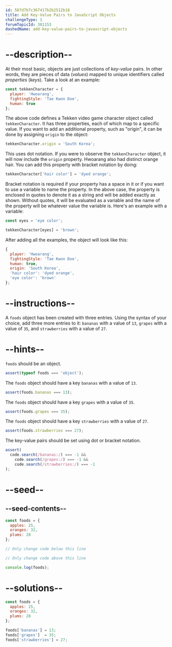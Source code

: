 ```yaml
---
id: 587d7b7c367417b2b2512b18
title: Add Key-Value Pairs to JavaScript Objects
challengeType: 1
forumTopicId: 301153
dashedName: add-key-value-pairs-to-javascript-objects
---
```


# --description--

At their most basic, objects are just collections of <dfn>key-value</dfn> pairs. In other words, they are pieces of data (<dfn>values</dfn>) mapped to unique identifiers called <dfn>properties</dfn> (<dfn>keys</dfn>). Take a look at an example:

```js
const tekkenCharacter = {
  player: 'Hwoarang',
  fightingStyle: 'Tae Kwon Doe',
  human: true
};
```

The above code defines a Tekken video game character object called `tekkenCharacter`. It has three properties, each of which map to a specific value. If you want to add an additional property, such as "origin", it can be done by assigning `origin` to the object:

```js
tekkenCharacter.origin = 'South Korea';
```

This uses dot notation. If you were to observe the `tekkenCharacter` object, it will now include the `origin` property. Hwoarang also had distinct orange hair. You can add this property with bracket notation by doing:

```js
tekkenCharacter['hair color'] = 'dyed orange';
```

Bracket notation is required if your property has a space in it or if you want to use a variable to name the property. In the above case, the property is enclosed in quotes to denote it as a string and will be added exactly as shown. Without quotes, it will be evaluated as a variable and the name of the property will be whatever value the variable is. Here's an example with a variable:

```js
const eyes = 'eye color';

tekkenCharacter[eyes] = 'brown';
```

After adding all the examples, the object will look like this:

```js
{
  player: 'Hwoarang',
  fightingStyle: 'Tae Kwon Doe',
  human: true,
  origin: 'South Korea',
  'hair color': 'dyed orange',
  'eye color': 'brown'
};
```

# --instructions--

A `foods` object has been created with three entries. Using the syntax of your choice, add three more entries to it: `bananas` with a value of `13`, `grapes` with a value of `35`, and `strawberries` with a value of `27`.

# --hints--

`foods` should be an object.

```js
assert(typeof foods === 'object');
```

The `foods` object should have a key `bananas` with a value of `13`.

```js
assert(foods.bananas === 13);
```

The `foods` object should have a key `grapes` with a value of `35`.

```js
assert(foods.grapes === 35);
```

The `foods` object should have a key `strawberries` with a value of `27`.

```js
assert(foods.strawberries === 27);
```

<!-- TODO: change this message and test -->
The key-value pairs should be set using dot or bracket notation.

```js
assert(
  code.search(/bananas:/) === -1 &&
    code.search(/grapes:/) === -1 &&
    code.search(/strawberries:/) === -1
);
```

# --seed--

## --seed-contents--

```js
const foods = {
  apples: 25,
  oranges: 32,
  plums: 28
};

// Only change code below this line

// Only change code above this line

console.log(foods);
```

# --solutions--

```js
const foods = {
  apples: 25,
  oranges: 32,
  plums: 28
};

foods['bananas'] = 13;
foods['grapes']  = 35;
foods['strawberries'] = 27;
```

